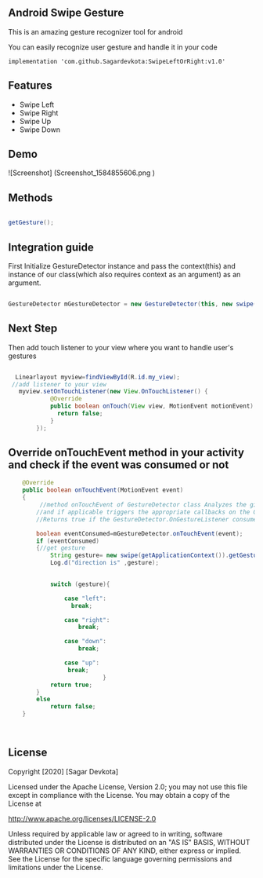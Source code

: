 ## **Android Swipe Gesture**

 This is an amazing gesture recognizer tool for android

You can easily recognize user gesture and handle it in your code


```
implementation 'com.github.Sagardevkota:SwipeLeftOrRight:v1.0'
```

## **Features**

* Swipe Left
* Swipe Right
* Swipe Up
* Swipe Down

## **Demo**

![Screenshot] (Screenshot_1584855606.png )

## **Methods**

```java

getGesture();
```

## **Integration guide**

First Initialize GestureDetector instance and pass the context(this) and instance of our class(which also requires context as an argument) as an argument.

```java

GestureDetector mGestureDetector = new GestureDetector(this, new swipe(getApplicationContext()));

```

## **Next Step**

Then add touch listener to your view where you want to handle user's gestures

```java

  Linearlayout myview=findViewById(R.id.my_view);
 //add listener to your view
   myview.setOnTouchListener(new View.OnTouchListener() {
            @Override
            public boolean onTouch(View view, MotionEvent motionEvent) {
              return false;
            }
        });


```

## **Override onTouchEvent method in your activity and check if the event was consumed or not**


     

```java
    @Override
    public boolean onTouchEvent(MotionEvent event)
    {
         //method onTouchEvent of GestureDetector class Analyzes the given motion event
        //and if applicable triggers the appropriate callbacks on the GestureDetector.OnGestureListener supplied.
        //Returns true if the GestureDetector.OnGestureListener consumed the event, else false.

        boolean eventConsumed=mGestureDetector.onTouchEvent(event);
        if (eventConsumed)
        {//get gesture
            String gesture= new swipe(getApplicationContext()).getGesture();
            Log.d("direction is" ,gesture);
          

            switch (gesture){

                case "left":
                  break;

                case "right":
                    break;

                case "down":
                    break;

                case "up":
                 break;
                           }
            return true;
        }
        else
            return false;
    }

    

```
   ## **License**

Copyright [2020] [Sagar Devkota]

Licensed under the Apache License, Version 2.0; you may not use this file except in compliance with the License. You may obtain a copy of the License at

 http://www.apache.org/licenses/LICENSE-2.0

Unless required by applicable law or agreed to in writing, software distributed under the License is distributed on an "AS IS" BASIS, WITHOUT WARRANTIES OR CONDITIONS OF ANY KIND, either express or implied. See the License for the specific language governing permissions and limitations under the License.




